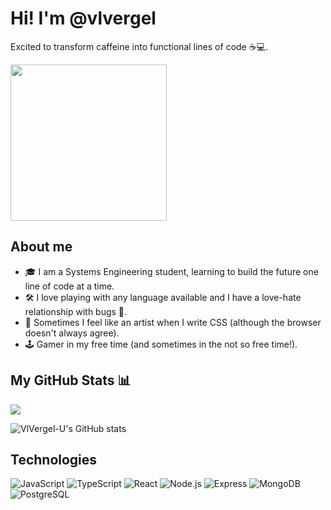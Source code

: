 <h1>Hi! I'm @vlvergel</h1>
<p>Excited to transform caffeine into functional lines of code ☕💻.</p>
<div align="left">
  <img src="https://media.giphy.com/media/v1.Y2lkPTc5MGI3NjExdHpscTd1ZnpxaHdnMDFmeHN3dHkyc2Q2cGR1cmxlcWg5M3BrMXU1ZSZlcD12MV9naWZzX3NlYXJjaCZjdD1n/iUaDOqormK0U5yEdRT/giphy.gif" width="250">
</div>

## About me
<ul>
  <li>🎓 I am a Systems Engineering student, learning to build the future one line of code at a time.</li>
  <li>🛠️ I love playing with any language available and I have a love-hate relationship with bugs 🐞.</li>
  <li>🎨 Sometimes I feel like an artist when I write CSS (although the browser doesn't always agree).</li>
  <li>🕹️ Gamer in my free time (and sometimes in the not so free time!).</li>
</ul>

## My GitHub Stats 📊
<img src="https://github-readme-stats.vercel.app/api/top-langs/?username=VlVergel-U&layout=compact&theme=radical">

![VlVergel-U's GitHub stats](https://github-readme-stats.vercel.app/api?username=VlVergel-U&show_icons=true&theme=radical)

## Technologies

![JavaScript](https://img.shields.io/badge/-JavaScript-333333?style=flat&logo=javascript)
![TypeScript](https://img.shields.io/badge/-TypeScript-333333?style=flat&logo=typescript)
![React](https://img.shields.io/badge/-React-333333?style=flat&logo=react)
![Node.js](https://img.shields.io/badge/-Node.js-333333?style=flat&logo=node.js)
![Express](https://img.shields.io/badge/-Express-333333?style=flat&logo=express)
![MongoDB](https://img.shields.io/badge/-MongoDB-333333?style=flat&logo=mongodb)
![PostgreSQL](https://img.shields.io/badge/-PostgreSQL-333333?style=flat&logo=postgresql)
